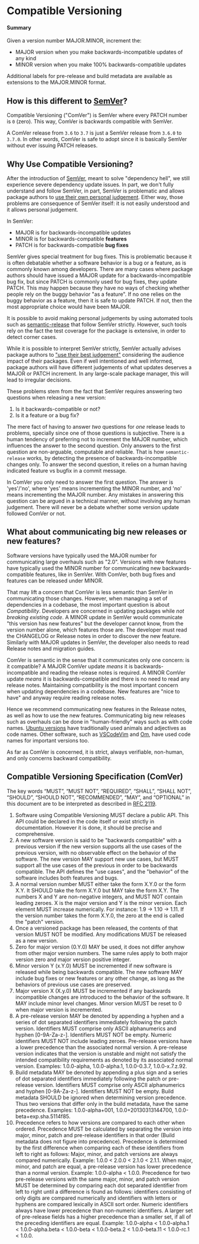 # Compatible Versioning

#### Summary

Given a version number MAJOR.MINOR, increment the:

- MAJOR version when you make backwards-incompatible updates of any kind
- MINOR version when you make 100% backwards-compatible updates

Additional labels for pre-release and build metadata are available as extensions to the MAJOR.MINOR format.

## How is this different to [SemVer](http://semver.org/)?

Compatible Versioning ("ComVer") is SemVer where every PATCH number is `0` (zero). This way, ComVer is backwards compatible with SemVer.

A ComVer release from `3.6` to `3.7` is just a SemVer release from `3.6.0` to `3.7.0`. In other words, ComVer is safe to adopt since it is basically SemVer without ever issuing PATCH releases.

## Why Use Compatible Versioning?

After the introduction of [SemVer](http://semver.org/), meant to solve "dependency hell", we still experience severe dependency update issues. In part, we don't fully understand and follow SemVer, in part, SemVer is problematic and allows package authors to [use their own personal judgement](http://semver.org/#what-if-i-inadvertently-alter-the-public-api-in-a-way-that-is-not-compliant-with-the-version-number-change-ie-the-code-incorrectly-introduces-a-major-breaking-change-in-a-patch-release). Either way, those problems are consequence of SemVer itself: it is not easily understood and it allows personal judgement.

In SemVer:

- MAJOR is for backwards-incompatible updates
- MINOR is for backwards-compatible **features**
- PATCH is for backwards-compatible **bug fixes**

SemVer gives special treatment for bug fixes. This is problematic because it is often debatable whether a software behavior is a bug or a feature, as is commonly known among developers. There are many cases where package authors should have issued a MAJOR update for a backwards-incompatible bug fix, but since PATCH is commonly used for bug fixes, they update PATCH. This may happen because they have no ways of checking whether people rely on the buggy behavior "as a feature". If no one relies on the buggy behavior as a feature, then it is safe to update PATCH. If not, then the most appropriate choice would have been MAJOR.

It is possible to avoid making personal judgements by using automated tools such as [semantic-release](https://www.npmjs.com/package/semantic-release) that follow SemVer strictly. However, such tools rely on the fact the test coverage for the package is extensive, in order to detect corner cases.

While it is possible to interpret SemVer strictly, SemVer actually advises package authors to ["use their best judgement"](http://semver.org/#what-if-i-inadvertently-alter-the-public-api-in-a-way-that-is-not-compliant-with-the-version-number-change-ie-the-code-incorrectly-introduces-a-major-breaking-change-in-a-patch-release) considering the audience impact of their packages. Even if well intentioned and well informed, package authors will have different judgements of what updates deserves a MAJOR or PATCH increment. In any large-scale package manager, this will lead to irregular decisions.

These problems stem from the fact that SemVer requires answering two questions when releasing a new version:

1. Is it backwards-compatible or not?
2. Is it a feature or a bug fix?

The mere fact of having to answer *two* questions for *one* release leads to problems, specially since one of those questions is subjective. There is a human tendency of preferring not to increment the MAJOR number, which influences the answer to the second question. Only answers to the first question are non-arguable, computable and reliable. That is how `semantic-release` works, by detecting the presence of backwards-incompatible changes only. To answer the second question, it relies on a human having indicated feature vs bugfix in a commit message.

In ComVer you only need to answer the first question. The answer is 'yes'/'no', where 'yes' means incrementing the MINOR number, and 'no' means incrementing the MAJOR number. Any mistakes in answering this question can be argued in a technical manner, without involving any human judgement. There will never be a debate whether some version update followed ComVer or not.

## What about communicating big new releases or new features?

Software versions have typically used the MAJOR number for communicating large overhauls such as "2.0". Versions with new features have typically used the MINOR number for communicating new backwards-compatible features, like in SemVer. With ComVer, both bug fixes and features can be released under MINOR.

That may lift a concern that ComVer is less semantic than SemVer in communicating those changes. However, when managing a set of dependencies in a codebase, the most important question is about *Compatibility*. Developers are concerned in updating packages while *not breaking existing code*. A MINOR update in SemVer would communicate "this version has new features" but the developer cannot know, from the version number alone, which features those are. The developer must read the CHANGELOG or Release notes in order to discover the new feature. Similarly with MAJOR updates in SemVer, the developer also needs to read Release notes and migration guides.

ComVer is semantic in the sense that it communicates only one concern: is it compatible? A MAJOR ComVer update *means* it is backwards-incompatible and reading the release notes is required. A MINOR ComVer update *means* it is backwards-compatible and there is no need to read any release notes. Maintaining compatibility is the most important concern when updating dependencies in a codebase. New features are "nice to have" and anyway require reading release notes.

Hence we recommend communicating new features in the Release notes, as well as how to use the new features. Communicating big new releases such as overhauls can be done in "human-friendly" ways such as with code names. [Ubuntu versions](https://en.wikipedia.org/wiki/Ubuntu_version_history) have traditionally used animals and adjectives as code names. Other software, such as [VSCodeVim](https://github.com/VSCodeVim/Vim/releases) and [Om](https://github.com/omcljs/om/wiki/Quick-Start-%28om.next%29), have used code names for important versions too.

As far as ComVer is concerned, it is strict, always verifiable, non-human, and only concerns backward compatibility.

## Compatible Versioning Specification (ComVer)

The key words “MUST”, “MUST NOT”, “REQUIRED”, “SHALL”, “SHALL NOT”, “SHOULD”, “SHOULD NOT”, “RECOMMENDED”, “MAY”, and “OPTIONAL” in this document are to be interpreted as described in [RFC 2119](https://tools.ietf.org/html/rfc2119).

1. Software using Compatible Versioning MUST declare a public API. This API could be declared in the code itself or exist strictly in documentation. However it is done, it should be precise and comprehensive.
2. A new software version is said to be "backwards compatible" with a previous version if the new version supports all the use cases of the previous version, with no observable effect on the behavior of the software. The new version MAY support new use cases, but MUST support all the use cases of the previous in order to be backwards compatible. The API defines the "use cases", and the "behavior" of the software includes both features and bugs. 
3. A normal version number MUST either take the form X.Y.0 or the form X.Y. It SHOULD take the form X.Y.0 but MAY take the form X.Y. The numbers X and Y are non-negative integers, and MUST NOT contain leading zeroes. X is the major version and Y is the minor version. Each element MUST increase numerically. For instance: 1.9 -> 1.10 -> 1.11. If the version number takes the form X.Y.0, the zero at the end is called the "patch" version.  
4. Once a versioned package has been released, the contents of that version MUST NOT be modified. Any modifications MUST be released as a new version.
5. Zero for major version (0.Y.0) MAY be used, it does not differ anyhow from other major version numbers. The same rules apply to both major version zero and major version positive integer.
6. Minor version Y (x.Y.0) MUST be incremented if new software is released while being backwards compatible. The new software MAY include bug fixes or new features or any other change, as long as the behaviors of previous use cases are preserved.
7. Major version X (X.y.0) MUST be incremented if any backwards incompatible changes are introduced to the behavior of the software. It MAY include minor level changes. Minor version MUST be reset to 0 when major version is incremented.
8. A pre-release version MAY be denoted by appending a hyphen and a series of dot separated identifiers immediately following the patch version. Identifiers MUST comprise only ASCII alphanumerics and hyphen [0-9A-Za-z-]. Identifiers MUST NOT be empty. Numeric identifiers MUST NOT include leading zeroes. Pre-release versions have a lower precedence than the associated normal version. A pre-release version indicates that the version is unstable and might not satisfy the intended compatibility requirements as denoted by its associated normal version. Examples: 1.0.0-alpha, 1.0.0-alpha.1, 1.0.0-0.3.7, 1.0.0-x.7.z.92.
9. Build metadata MAY be denoted by appending a plus sign and a series of dot separated identifiers immediately following the patch or pre-release version. Identifiers MUST comprise only ASCII alphanumerics and hyphen [0-9A-Za-z-]. Identifiers MUST NOT be empty. Build metadata SHOULD be ignored when determining version precedence. Thus two versions that differ only in the build metadata, have the same precedence. Examples: 1.0.0-alpha+001, 1.0.0+20130313144700, 1.0.0-beta+exp.sha.5114f85.
10. Precedence refers to how versions are compared to each other when ordered. Precedence MUST be calculated by separating the version into major, minor, patch and pre-release identifiers in that order (Build metadata does not figure into precedence). Precedence is determined by the first difference when comparing each of these identifiers from left to right as follows: Major, minor, and patch versions are always compared numerically. Example: 1.0.0 < 2.0.0 < 2.1.0 < 2.1.1. When major, minor, and patch are equal, a pre-release version has lower precedence than a normal version. Example: 1.0.0-alpha < 1.0.0. Precedence for two pre-release versions with the same major, minor, and patch version MUST be determined by comparing each dot separated identifier from left to right until a difference is found as follows: identifiers consisting of only digits are compared numerically and identifiers with letters or hyphens are compared lexically in ASCII sort order. Numeric identifiers always have lower precedence than non-numeric identifiers. A larger set of pre-release fields has a higher precedence than a smaller set, if all of the preceding identifiers are equal. Example: 1.0.0-alpha < 1.0.0-alpha.1 < 1.0.0-alpha.beta < 1.0.0-beta < 1.0.0-beta.2 < 1.0.0-beta.11 < 1.0.0-rc.1 < 1.0.0.
